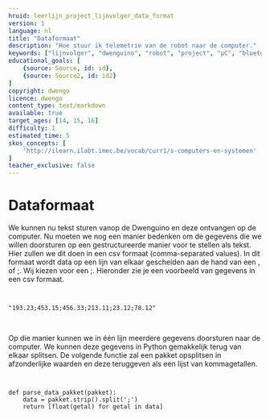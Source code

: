 ```yaml
---
hruid: leerlijn_project_lijnvolger_data_format
version: 1
language: nl
title: "Dataformaat"
description: "Hoe stuur ik telemetrie van de robot naar de computer."
keywords: ["lijnvolger", "dwenguino", "robot", "project", "µC", "bluetooth", "telemetrie", "dataformaat"]
educational_goals: [
    {source: Source, id: id}, 
    {source: Source2, id: id2}
]
copyright: dwengo
licence: dwengo
content_type: text/markdown
available: true
target_ages: [14, 15, 16]
difficulty: 1
estimated_time: 5
skos_concepts: [
    'http://ilearn.ilabt.imec.be/vocab/curr1/s-computers-en-systemen'
]
teacher_exclusive: false
---
```


# Dataformaat

We kunnen nu tekst sturen vanop de Dwenguino en deze ontvangen op de computer. Nu moeten we nog een manier bedenken om de gegevens die we willen doorsturen op een gestructureerde manier voor te stellen als tekst. Hier zullen we dit doen in een csv formaat (comma-separated values). In dit formaat wordt data op een lijn van elkaar gescheiden aan de hand van een , of ;. Wij kiezen voor een ;. Hieronder zie je een voorbeeld van gegevens in een csv formaat.

<pre>
<code class="lang-cpp">

"193.23;453.15;456.33;213.11;23.12;78.12"

</code>
</pre>

Op die manier kunnen we in één lijn meerdere gegevens doorsturen naar de computer. We kunnen deze gegevens in Python gemakkelijk terug van elkaar splitsen. De volgende functie zal een pakket opsplitsen in afzonderlijke waarden en deze teruggeven als een lijst van kommagetallen.


<pre>
<code class="lang-python">

def parse_data_pakket(pakket):
    data = pakket.strip().split(';')
    return [float(getal) for getal in data]

</code>
</pre>

